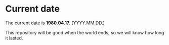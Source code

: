 # Current date

The current date is **1980.04.17.** (YYYY.MM.DD.)

This repository will be good when the world ends, so we will know how long it lasted.